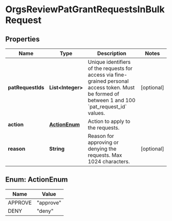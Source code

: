 

# OrgsReviewPatGrantRequestsInBulkRequest


## Properties

| Name | Type | Description | Notes |
|------------ | ------------- | ------------- | -------------|
|**patRequestIds** | **List&lt;Integer&gt;** | Unique identifiers of the requests for access via fine-grained personal access token. Must be formed of between 1 and 100 &#x60;pat_request_id&#x60; values. |  [optional] |
|**action** | [**ActionEnum**](#ActionEnum) | Action to apply to the requests. |  |
|**reason** | **String** | Reason for approving or denying the requests. Max 1024 characters. |  [optional] |



## Enum: ActionEnum

| Name | Value |
|---- | -----|
| APPROVE | &quot;approve&quot; |
| DENY | &quot;deny&quot; |



